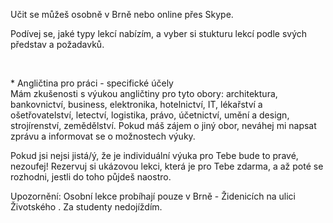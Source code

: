 Učit se můžeš osobně v Brně nebo online přes Skype.

Podívej se, jaké typy lekcí nabízím, a vyber si stukturu lekcí podle svých představ a požadavků.

<div id="how-grid" class="row uniform" style="display: none;">
    <div class="4u">
      <h3>Každodenní angličtina</h3>
      <span class="image fit">
        <img src="images/cls01.jpg" alt="Každodenní angličtina" />
      </span>
    </div>
    <div class="4u">
      <h3>Běžná konverzace</h3>
      <span class="image fit">
        <img src="images/cls02.jpg" alt="Běžná konverzace" />
      </span>
    </div>
    <div class="4u$">
      <h3>Angličtina pro práci*</h3>
      <span class="image fit">
        <img src="images/cls03.jpg" alt="Angličtina pro práci*" />
      </span>
    </div>
    <div class="4u">
      <h3>Angličtina pro cestování</h3>
      <span class="image fit">
        <img src="images/cls05.jpg" alt="Angličtina pro cestování" />
      </span>
    </div>
    <div class="4u">
      <h3>Pracovní pohovor</h3>
      <span class="image fit">
        <img src="images/cls06.jpg" alt="Pracovní pohovor" />
      </span>
    </div>
    <div class="4u$">
      <h3>Mezinárodní zkoušky</h3>
      <span class="image fit">
        <img src="images/cls07.jpg" alt="Mezinárodní zkoušky" />
      </span>
    </div>
    <div class="4u">
      <h3>Studium v zahraničí</h3>
      <span class="image fit">
        <img src="images/cls08.jpg" alt="Studium v zahraničí" />
      </span>
    </div>
    <div class="4u">
      <h3>Doučování do školy</h3>
      <span class="image fit">
        <img src="images/cls09.jpg" alt="Doučování do školy" />
      </span>
    </div>
    <div class="4u$">
      <h3>Jednoduše pro každého</h3>
      <span class="image fit">
        <img src="images/cls04.jpg" alt="Jednoduše pro každého" />
      </span>
    </div>

</div>
<br/>

  \* Angličtina pro práci - specifické účely<br/>
  Mám zkušenosti s výukou angličtiny pro tyto obory: architektura, bankovnictví, business, elektronika, hotelnictví, IT, lékařství a ošetřovatelství, letectví, logistika, právo, účetnictví, umění a design, strojírenství, zemědělství. Pokud máš zájem o jiný obor, neváhej mi napsat zprávu a informovat se o možnostech výuky.

Pokud jsi nejsi jistá/ý, že je individuální výuka pro Tebe bude to pravé, nezoufej! Rezervuj si ukázovou lekci, která je pro Tebe zdarma, a až poté se rozhodni, jestli do toho půjdeš naostro.

Upozornění: Osobní lekce probíhají pouze v Brně - Židenicích na ulici Životského . Za studenty nedojíždím.


